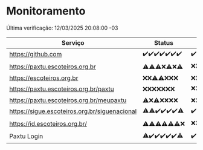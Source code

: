 # Monitoramento

Última verificação: 12/03/2025 20:08:00 -03

|Serviço|Status|Últimas 24h|
|---|---|---|
|https://github.com|<span title="2025-03-05: OK=23">✔️</span><span title="2025-03-06: OK=23">✔️</span><span title="2025-03-07: OK=23">✔️</span><span title="2025-03-08: OK=24">✔️</span><span title="2025-03-09: OK=24">✔️</span><span title="2025-03-10: OK=24">✔️</span><span title="2025-03-11: OK=22">✔️</span>|<span title="11/03/2025 20:08:00 -03 : 200">✔️</span><span title="11/03/2025 21:42:00 -03 : 200">✔️</span><span title="11/03/2025 23:14:00 -03 : 200">✔️</span><span title="12/03/2025 00:19:00 -03 : 200">✔️</span><span title="12/03/2025 01:10:00 -03 : 200">✔️</span><span title="12/03/2025 02:09:00 -03 : 200">✔️</span><span title="12/03/2025 03:13:00 -03 : 200">✔️</span><span title="12/03/2025 04:09:00 -03 : 200">✔️</span><span title="12/03/2025 05:12:00 -03 : 200">✔️</span><span title="12/03/2025 06:09:00 -03 : 200">✔️</span><span title="12/03/2025 07:09:00 -03 : 200">✔️</span><span title="12/03/2025 08:07:00 -03 : 200">✔️</span><span title="12/03/2025 09:16:00 -03 : 200">✔️</span><span title="12/03/2025 10:18:00 -03 : 200">✔️</span><span title="12/03/2025 11:09:00 -03 : 200">✔️</span><span title="12/03/2025 12:09:00 -03 : 200">✔️</span><span title="12/03/2025 13:11:00 -03 : 200">✔️</span><span title="12/03/2025 14:08:00 -03 : 200">✔️</span><span title="12/03/2025 15:12:00 -03 : 200">✔️</span><span title="12/03/2025 16:07:00 -03 : 200">✔️</span><span title="12/03/2025 17:09:00 -03 : 200">✔️</span><span title="12/03/2025 18:08:00 -03 : 200">✔️</span><span title="12/03/2025 19:08:00 -03 : 200">✔️</span><span title="12/03/2025 20:08:00 -03 : 200">✔️</span>|
|https://paxtu.escoteiros.org.br|<span title="2025-03-05: OK=3, Falhas=20">⚠️</span><span title="2025-03-06: OK=3, Falhas=20">⚠️</span><span title="2025-03-07: OK=4, Falhas=19">⚠️</span><span title="2025-03-08: Falhas=24">❌</span><span title="2025-03-09: OK=2, Falhas=22">⚠️</span><span title="2025-03-10: Falhas=24">❌</span><span title="2025-03-11: OK=1, Falhas=21">⚠️</span>|<span title="11/03/2025 20:08:00 -03 : 403">❌</span><span title="11/03/2025 21:42:00 -03 : 403">❌</span><span title="11/03/2025 23:14:00 -03 : 403">❌</span><span title="12/03/2025 00:19:00 -03 : 403">❌</span><span title="12/03/2025 01:10:00 -03 : 403">❌</span><span title="12/03/2025 02:09:00 -03 : 403">❌</span><span title="12/03/2025 03:13:00 -03 : 403">❌</span><span title="12/03/2025 04:09:00 -03 : 403">❌</span><span title="12/03/2025 05:12:00 -03 : 403">❌</span><span title="12/03/2025 06:09:00 -03 : 403">❌</span><span title="12/03/2025 07:09:00 -03 : 200">✔️</span><span title="12/03/2025 08:07:00 -03 : 403">❌</span><span title="12/03/2025 09:16:00 -03 : 403">❌</span><span title="12/03/2025 10:18:00 -03 : 403">❌</span><span title="12/03/2025 11:09:00 -03 : 200">✔️</span><span title="12/03/2025 12:09:00 -03 : 403">❌</span><span title="12/03/2025 13:11:00 -03 : 403">❌</span><span title="12/03/2025 14:08:00 -03 : 403">❌</span><span title="12/03/2025 15:12:00 -03 : 403">❌</span><span title="12/03/2025 16:07:00 -03 : 403">❌</span><span title="12/03/2025 17:09:00 -03 : 403">❌</span><span title="12/03/2025 18:08:00 -03 : 403">❌</span><span title="12/03/2025 19:08:00 -03 : 403">❌</span><span title="12/03/2025 20:08:00 -03 : 403">❌</span>|
|https://escoteiros.org.br|<span title="2025-03-05: Falhas=23">❌</span><span title="2025-03-06: Falhas=23">❌</span><span title="2025-03-07: OK=1, Falhas=22">⚠️</span><span title="2025-03-08: OK=1, Falhas=23">⚠️</span><span title="2025-03-09: Falhas=24">❌</span><span title="2025-03-10: Falhas=24">❌</span><span title="2025-03-11: Falhas=22">❌</span>|<span title="11/03/2025 20:08:00 -03 : 403">❌</span><span title="11/03/2025 21:42:00 -03 : 403">❌</span><span title="11/03/2025 23:14:00 -03 : 403">❌</span><span title="12/03/2025 00:19:00 -03 : 403">❌</span><span title="12/03/2025 01:10:00 -03 : 403">❌</span><span title="12/03/2025 02:09:00 -03 : 403">❌</span><span title="12/03/2025 03:13:00 -03 : 403">❌</span><span title="12/03/2025 04:09:00 -03 : 403">❌</span><span title="12/03/2025 05:12:00 -03 : 403">❌</span><span title="12/03/2025 06:09:00 -03 : 403">❌</span><span title="12/03/2025 07:09:00 -03 : 403">❌</span><span title="12/03/2025 08:07:00 -03 : 403">❌</span><span title="12/03/2025 09:16:00 -03 : 403">❌</span><span title="12/03/2025 10:18:00 -03 : 403">❌</span><span title="12/03/2025 11:09:00 -03 : 403">❌</span><span title="12/03/2025 12:09:00 -03 : 403">❌</span><span title="12/03/2025 13:11:00 -03 : 403">❌</span><span title="12/03/2025 14:08:00 -03 : 403">❌</span><span title="12/03/2025 15:12:00 -03 : 403">❌</span><span title="12/03/2025 16:07:00 -03 : 403">❌</span><span title="12/03/2025 17:09:00 -03 : 403">❌</span><span title="12/03/2025 18:08:00 -03 : 403">❌</span><span title="12/03/2025 19:08:00 -03 : 403">❌</span><span title="12/03/2025 20:08:00 -03 : 403">❌</span>|
|https://paxtu.escoteiros.org.br/paxtu|<span title="2025-03-05: Falhas=23">❌</span><span title="2025-03-06: Falhas=23">❌</span><span title="2025-03-07: Falhas=23">❌</span><span title="2025-03-08: Falhas=24">❌</span><span title="2025-03-09: Falhas=24">❌</span><span title="2025-03-10: Falhas=24">❌</span><span title="2025-03-11: Falhas=22">❌</span>|<span title="11/03/2025 20:08:00 -03 : 403">❌</span><span title="11/03/2025 21:42:00 -03 : 403">❌</span><span title="11/03/2025 23:14:00 -03 : 403">❌</span><span title="12/03/2025 00:19:00 -03 : 403">❌</span><span title="12/03/2025 01:10:00 -03 : 403">❌</span><span title="12/03/2025 02:09:00 -03 : 403">❌</span><span title="12/03/2025 03:13:00 -03 : 403">❌</span><span title="12/03/2025 04:09:00 -03 : 403">❌</span><span title="12/03/2025 05:12:00 -03 : 403">❌</span><span title="12/03/2025 06:09:00 -03 : 403">❌</span><span title="12/03/2025 07:09:00 -03 : 403">❌</span><span title="12/03/2025 08:07:00 -03 : 403">❌</span><span title="12/03/2025 09:16:00 -03 : 200">✔️</span><span title="12/03/2025 10:18:00 -03 : 403">❌</span><span title="12/03/2025 11:09:00 -03 : 403">❌</span><span title="12/03/2025 12:09:00 -03 : 403">❌</span><span title="12/03/2025 13:11:00 -03 : 403">❌</span><span title="12/03/2025 14:08:00 -03 : 403">❌</span><span title="12/03/2025 15:12:00 -03 : 403">❌</span><span title="12/03/2025 16:07:00 -03 : 403">❌</span><span title="12/03/2025 17:09:00 -03 : 403">❌</span><span title="12/03/2025 18:08:00 -03 : 403">❌</span><span title="12/03/2025 19:08:00 -03 : 403">❌</span><span title="12/03/2025 20:08:00 -03 : 403">❌</span>|
|https://paxtu.escoteiros.org.br/meupaxtu|<span title="2025-03-05: OK=1, Falhas=22">⚠️</span><span title="2025-03-06: Falhas=23">❌</span><span title="2025-03-07: OK=1, Falhas=22">⚠️</span><span title="2025-03-08: Falhas=24">❌</span><span title="2025-03-09: Falhas=24">❌</span><span title="2025-03-10: Falhas=24">❌</span><span title="2025-03-11: Falhas=22">❌</span>|<span title="11/03/2025 20:08:00 -03 : 403">❌</span><span title="11/03/2025 21:42:00 -03 : 403">❌</span><span title="11/03/2025 23:14:00 -03 : 403">❌</span><span title="12/03/2025 00:19:00 -03 : 403">❌</span><span title="12/03/2025 01:10:00 -03 : 403">❌</span><span title="12/03/2025 02:09:00 -03 : 403">❌</span><span title="12/03/2025 03:13:00 -03 : 403">❌</span><span title="12/03/2025 04:09:00 -03 : 403">❌</span><span title="12/03/2025 05:12:00 -03 : 403">❌</span><span title="12/03/2025 06:09:00 -03 : 403">❌</span><span title="12/03/2025 07:09:00 -03 : 403">❌</span><span title="12/03/2025 08:07:00 -03 : 403">❌</span><span title="12/03/2025 09:16:00 -03 : 403">❌</span><span title="12/03/2025 10:18:00 -03 : 403">❌</span><span title="12/03/2025 11:09:00 -03 : 403">❌</span><span title="12/03/2025 12:09:00 -03 : 403">❌</span><span title="12/03/2025 13:11:00 -03 : 403">❌</span><span title="12/03/2025 14:08:00 -03 : 403">❌</span><span title="12/03/2025 15:12:00 -03 : 403">❌</span><span title="12/03/2025 16:07:00 -03 : 403">❌</span><span title="12/03/2025 17:09:00 -03 : 403">❌</span><span title="12/03/2025 18:08:00 -03 : 403">❌</span><span title="12/03/2025 19:08:00 -03 : 403">❌</span><span title="12/03/2025 20:08:00 -03 : 403">❌</span>|
|https://sigue.escoteiros.org.br/siguenacional|<span title="2025-03-05: OK=22, Falhas=1">⚠️</span><span title="2025-03-06: OK=22, Falhas=1">⚠️</span><span title="2025-03-07: OK=23">✔️</span><span title="2025-03-08: OK=24">✔️</span><span title="2025-03-09: OK=24">✔️</span><span title="2025-03-10: OK=24">✔️</span><span title="2025-03-11: OK=21, Falhas=1">⚠️</span>|<span title="11/03/2025 20:08:00 -03 : 200">✔️</span><span title="11/03/2025 21:42:00 -03 : 200">✔️</span><span title="11/03/2025 23:14:00 -03 : 200">✔️</span><span title="12/03/2025 00:19:00 -03 : 200">✔️</span><span title="12/03/2025 01:10:00 -03 : 200">✔️</span><span title="12/03/2025 02:09:00 -03 : 200">✔️</span><span title="12/03/2025 03:13:00 -03 : 200">✔️</span><span title="12/03/2025 04:09:00 -03 : 200">✔️</span><span title="12/03/2025 05:12:00 -03 : 200">✔️</span><span title="12/03/2025 06:09:00 -03 : 200">✔️</span><span title="12/03/2025 07:09:00 -03 : 200">✔️</span><span title="12/03/2025 08:07:00 -03 : 200">✔️</span><span title="12/03/2025 09:16:00 -03 : 200">✔️</span><span title="12/03/2025 10:18:00 -03 : 200">✔️</span><span title="12/03/2025 11:09:00 -03 : 200">✔️</span><span title="12/03/2025 12:09:00 -03 : 200">✔️</span><span title="12/03/2025 13:11:00 -03 : 200">✔️</span><span title="12/03/2025 14:08:00 -03 : 200">✔️</span><span title="12/03/2025 15:12:00 -03 : 200">✔️</span><span title="12/03/2025 16:07:00 -03 : 200">✔️</span><span title="12/03/2025 17:09:00 -03 : 200">✔️</span><span title="12/03/2025 18:08:00 -03 : 200">✔️</span><span title="12/03/2025 19:08:00 -03 : 200">✔️</span><span title="12/03/2025 20:08:00 -03 : 200">✔️</span>|
|https://id.escoteiros.org.br/|<span title="2025-03-05: OK=5, Falhas=18">⚠️</span><span title="2025-03-06: OK=2, Falhas=21">⚠️</span><span title="2025-03-07: OK=1, Falhas=22">⚠️</span><span title="2025-03-08: OK=1, Falhas=23">⚠️</span><span title="2025-03-09: OK=4, Falhas=20">⚠️</span><span title="2025-03-10: OK=1, Falhas=23">⚠️</span><span title="2025-03-11: Falhas=22">❌</span>|<span title="11/03/2025 20:08:00 -03 : 403">❌</span><span title="11/03/2025 21:42:00 -03 : 403">❌</span><span title="11/03/2025 23:14:00 -03 : 403">❌</span><span title="12/03/2025 00:19:00 -03 : 403">❌</span><span title="12/03/2025 01:10:00 -03 : 200">✔️</span><span title="12/03/2025 02:09:00 -03 : 403">❌</span><span title="12/03/2025 03:13:00 -03 : 403">❌</span><span title="12/03/2025 04:09:00 -03 : 403">❌</span><span title="12/03/2025 05:12:00 -03 : 403">❌</span><span title="12/03/2025 06:09:00 -03 : 403">❌</span><span title="12/03/2025 07:09:00 -03 : 403">❌</span><span title="12/03/2025 08:07:00 -03 : 403">❌</span><span title="12/03/2025 09:16:00 -03 : 403">❌</span><span title="12/03/2025 10:18:00 -03 : 200">✔️</span><span title="12/03/2025 11:09:00 -03 : 403">❌</span><span title="12/03/2025 12:09:00 -03 : 403">❌</span><span title="12/03/2025 13:11:00 -03 : 403">❌</span><span title="12/03/2025 14:08:00 -03 : 403">❌</span><span title="12/03/2025 15:12:00 -03 : 403">❌</span><span title="12/03/2025 16:07:00 -03 : 403">❌</span><span title="12/03/2025 17:09:00 -03 : 403">❌</span><span title="12/03/2025 18:08:00 -03 : 403">❌</span><span title="12/03/2025 19:08:00 -03 : 403">❌</span><span title="12/03/2025 20:08:00 -03 : 403">❌</span>|
|Paxtu Login|<span title="2025-03-05: OK=22, Falhas=1">⚠️</span><span title="2025-03-06: OK=23">✔️</span><span title="2025-03-07: OK=23">✔️</span><span title="2025-03-08: OK=24">✔️</span><span title="2025-03-09: OK=24">✔️</span><span title="2025-03-10: OK=24">✔️</span><span title="2025-03-11: OK=21, Falhas=1">⚠️</span>|<span title="11/03/2025 20:08:00 -03 : 200">✔️</span><span title="11/03/2025 21:42:00 -03 : 200">✔️</span><span title="11/03/2025 23:14:00 -03 : 200">✔️</span><span title="12/03/2025 00:19:00 -03 : 200">✔️</span><span title="12/03/2025 01:10:00 -03 : 200">✔️</span><span title="12/03/2025 02:09:00 -03 : 200">✔️</span><span title="12/03/2025 03:13:00 -03 : 200">✔️</span><span title="12/03/2025 04:09:00 -03 : 200">✔️</span><span title="12/03/2025 05:12:00 -03 : 200">✔️</span><span title="12/03/2025 06:09:00 -03 : 200">✔️</span><span title="12/03/2025 07:09:00 -03 : 200">✔️</span><span title="12/03/2025 08:07:00 -03 : 200">✔️</span><span title="12/03/2025 09:16:00 -03 : 200">✔️</span><span title="12/03/2025 10:18:00 -03 : 200">✔️</span><span title="12/03/2025 11:09:00 -03 : 200">✔️</span><span title="12/03/2025 12:09:00 -03 : 200">✔️</span><span title="12/03/2025 13:11:00 -03 : 200">✔️</span><span title="12/03/2025 14:08:00 -03 : 200">✔️</span><span title="12/03/2025 15:12:00 -03 : 200">✔️</span><span title="12/03/2025 16:07:00 -03 : 200">✔️</span><span title="12/03/2025 17:09:00 -03 : 200">✔️</span><span title="12/03/2025 18:08:00 -03 : 200">✔️</span><span title="12/03/2025 19:08:00 -03 : 200">✔️</span><span title="12/03/2025 20:08:00 -03 : 200">✔️</span>|
